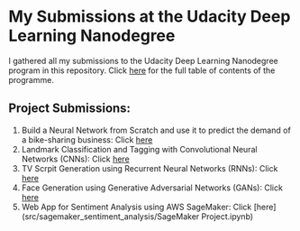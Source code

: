 # My Submissions at the Udacity Deep Learning Nanodegree

I gathered all my submissions to the Udacity Deep Learning Nanodegree program in this repository. Click [here](https://github.com/udacity/deep-learning-v2-pytorch/blob/master/README.md) for the full table of contents of the programme.

## Project Submissions:

1. Build a Neural Network from Scratch and use it to predict the demand of a bike-sharing business: Click [here](src/bike_sharing/Predicting_bike_sharing_data.ipynb)
2. Landmark Classification and Tagging with Convolutional Neural Networks (CNNs): Click [here](src/landmark_classification/landmark.ipynb)
3. TV Scrpit Generation using Recurrent Neural Networks (RNNs): Click [here](src/tv_script_generation/dlnd_tv_script_generation.ipynb)
4. Face Generation using Generative Adversarial Networks (GANs): Click [here](src/face_generation/dlnd_face_generation.ipynb)
5. Web App for Sentiment Analysis using AWS SageMaker: Click [here](src/sagemaker_sentiment_analysis/SageMaker Project.ipynb)


